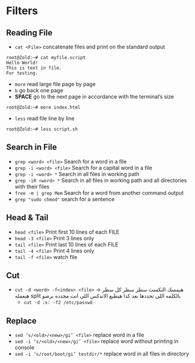 # Filters

## Reading File

* `cat <File>` concatenate files and print on the standard output

``` console
root@Zold:~# cat myfile.script
Hello World!
This is text in file.
For testing.
```

* `more` read large file page by page
* `b` go back one page
* **SPACE** go to the next page in accordance with the terminal’s size

``` console
root@Zold:~# more index.html
```

* `less` read file line by line

``` console
root@Zold:~# less script.sh
```

## Search in File

* `grep <word> <file>` Search for a word in a file
* `grep -i <word> <file>` Search for a capital word in a file
* `grep -i <word> *` Search in all files in working path
* `grep -iR <word> *` Search in all files in working path and all directories with their files
* `free -m | grep Mem` Search for a word from another command output
* `grep "sudo chmod"` search for a sentence

## Head & Tail

* `head <file>` Print first 10 lines of each FILE
* `head -3 <file>` Print 3 lines only
* `tail <file>` Print last 10 lines of each FILE
* `tail -4 <file>` Print 4 lines only
* `tail -f <file>` watch file

## Cut

* `cut -d <word> -f<index> <file>` → هيمسك التكست سطر سطر كل سطر هيعمله split بالكلمه اللى تحددها بعد كدا هيطبع الاندكس اللى انت محدده برضو
  * `cut -d :x: -f2 /etc/passwd`

## Replace

* `sed ‘s/<old>/<new>/gi’ <file>` replace word in a file
* `sed -i ‘s/<old>/<new>/gi’ <file>` replace word without printing in console
* `sed -i ‘s/root/boot/gi’ testdir/*` replace word in all files in directory
